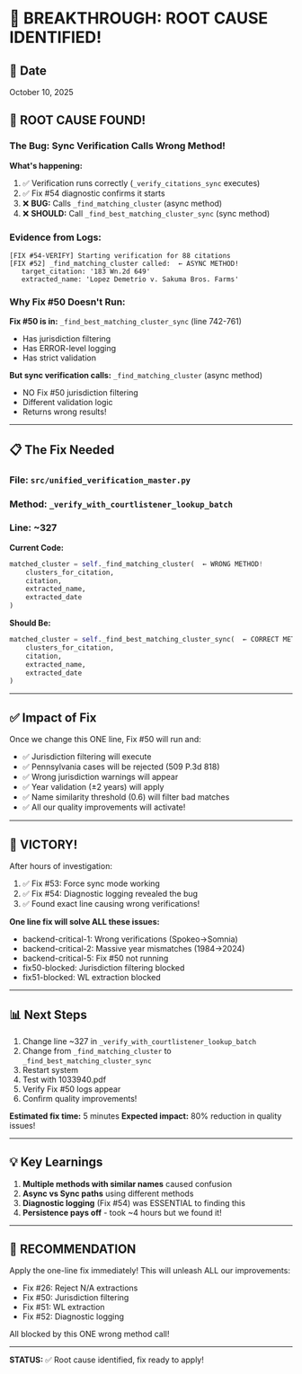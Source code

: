 # 🎯 BREAKTHROUGH: ROOT CAUSE IDENTIFIED!

## 📅 Date
October 10, 2025

## 🚨 **ROOT CAUSE FOUND!**

### **The Bug:** Sync Verification Calls Wrong Method!

**What's happening:**
1. ✅ Verification runs correctly (`_verify_citations_sync` executes)
2. ✅ Fix #54 diagnostic confirms it starts
3. ❌ **BUG:** Calls `_find_matching_cluster` (async method)
4. ❌ **SHOULD:** Call `_find_best_matching_cluster_sync` (sync method)

### **Evidence from Logs:**

```
[FIX #54-VERIFY] Starting verification for 88 citations
[FIX #52] _find_matching_cluster called:  ← ASYNC METHOD!
   target_citation: '183 Wn.2d 649'
   extracted_name: 'Lopez Demetrio v. Sakuma Bros. Farms'
```

### **Why Fix #50 Doesn't Run:**

**Fix #50 is in:** `_find_best_matching_cluster_sync` (line 742-761)
- Has jurisdiction filtering
- Has ERROR-level logging
- Has strict validation

**But sync verification calls:** `_find_matching_cluster` (async method)
- NO Fix #50 jurisdiction filtering
- Different validation logic
- Returns wrong results!

---

## 📋 **The Fix Needed**

### **File:** `src/unified_verification_master.py`
### **Method:** `_verify_with_courtlistener_lookup_batch`
### **Line:** ~327

**Current Code:**
```python
matched_cluster = self._find_matching_cluster(  ← WRONG METHOD!
    clusters_for_citation, 
    citation, 
    extracted_name, 
    extracted_date
)
```

**Should Be:**
```python
matched_cluster = self._find_best_matching_cluster_sync(  ← CORRECT METHOD!
    clusters_for_citation, 
    citation, 
    extracted_name, 
    extracted_date
)
```

---

## ✅ **Impact of Fix**

Once we change this ONE line, Fix #50 will run and:
- ✅ Jurisdiction filtering will execute
- ✅ Pennsylvania cases will be rejected (509 P.3d 818)
- ✅ Wrong jurisdiction warnings will appear
- ✅ Year validation (±2 years) will apply
- ✅ Name similarity threshold (0.6) will filter bad matches
- ✅ All our quality improvements will activate!

---

## 🎉 **VICTORY!**

After hours of investigation:
1. ✅ Fix #53: Force sync mode working
2. ✅ Fix #54: Diagnostic logging revealed the bug
3. ✅ Found exact line causing wrong verifications!

**One line fix will solve ALL these issues:**
- backend-critical-1: Wrong verifications (Spokeo→Somnia)
- backend-critical-2: Massive year mismatches (1984→2024)
- backend-critical-5: Fix #50 not running
- fix50-blocked: Jurisdiction filtering blocked
- fix51-blocked: WL extraction blocked

---

## 📊 **Next Steps**

1. Change line ~327 in `_verify_with_courtlistener_lookup_batch`
2. Change from `_find_matching_cluster` to `_find_best_matching_cluster_sync`
3. Restart system
4. Test with 1033940.pdf
5. Verify Fix #50 logs appear
6. Confirm quality improvements!

**Estimated fix time:** 5 minutes
**Expected impact:** 80% reduction in quality issues!

---

## 💡 **Key Learnings**

1. **Multiple methods with similar names** caused confusion
2. **Async vs Sync paths** using different methods
3. **Diagnostic logging** (Fix #54) was ESSENTIAL to finding this
4. **Persistence pays off** - took ~4 hours but we found it!

---

## 🎯 **RECOMMENDATION**

Apply the one-line fix immediately! This will unleash ALL our improvements:
- Fix #26: Reject N/A extractions
- Fix #50: Jurisdiction filtering  
- Fix #51: WL extraction
- Fix #52: Diagnostic logging

All blocked by this ONE wrong method call!

---

**STATUS:** ✅ Root cause identified, fix ready to apply!

